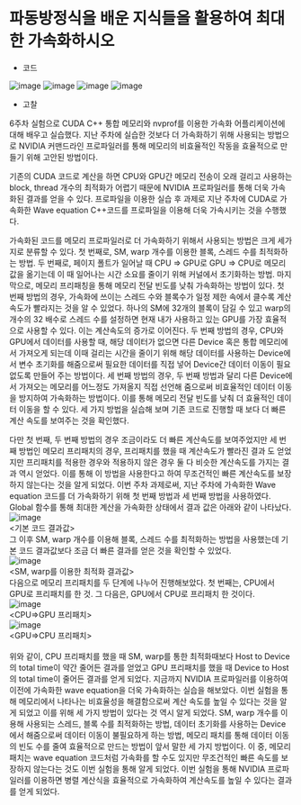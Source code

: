 #	파동방정식을 배운 지식들을 활용하여 최대한 가속화하시오

* 코드  

![image](https://user-images.githubusercontent.com/83944915/118296378-db1e3f80-b517-11eb-8b42-3feb45e76d51.png)
![image](https://user-images.githubusercontent.com/83944915/118296401-e40f1100-b517-11eb-9129-ba507157545d.png)
![image](https://user-images.githubusercontent.com/83944915/118296415-e7a29800-b517-11eb-8dde-6abedfdb71b3.png)
![image](https://user-images.githubusercontent.com/83944915/118296419-ea04f200-b517-11eb-915d-b6e354d4bb00.png)

* 고찰  

6주차 실험으로 CUDA C++ 통합 메모리와 nvprof를 이용한 가속화 어플리케이션에 대해 배우고 실습했다. 지난 주차에 실습한 것보다 더 가속화하기 위해 사용되는 방법으로 NVIDIA 커맨드라인 프로파일러를 통해 메모리의 비효율적인 작동을 효율적으로 만들기 위해 고안된 방법이다.  

기존의 CUDA 코드로 계산을 하면 CPU와 GPU간 메모리 전송이 오래 걸리고 사용하는 block, thread 개수의 최적화가 어렵기 때문에 NVIDIA 프로파일러를 통해 더욱 가속화된 결과를 얻을 수 있다. 프로파일을 이용한 실습 후 과제로 지난 주차에 CUDA로 가속화한 Wave equation C++코드를 프로파일을 이용해 더욱 가속시키는 것을 수행했다.  

가속화된 코드를 메모리 프로파일러로 더 가속화하기 위해서 사용되는 방법은 크게 세가지로 분류할 수 있다. 첫 번째로, SM, warp 개수를 이용한 블록, 스레드 수를 최적화하는 방법. 두 번째로, 페이지 폴트가 일어날 때 CPU => GPU로 GPU => CPU로 메모리 값을 옮기는데 이 때 일어나는 시간 소요를 줄이기 위해 커널에서 초기화하는 방법. 마지막으로, 메모리 프리패칭을 통해 메모리 전달 빈도를 낮춰 가속화하는 방법이 있다.
첫 번째 방법의 경우, 가속화에 쓰이는 스레드 수와 블록수가 일정 제한 속에서 클수록 계산 속도가 빨라지는 것을 알 수 있었다. 하나의 SM에 32개의 블록이 담길 수 있고 warp의 개수의 32 배수로 스레드 수를 설정하면 현재 내가 사용하고 있는 GPU를 가장 효율적으로 사용할 수 있다. 이는 계산속도의 증가로 이어진다.
두 번째 방법의 경우, CPU와 GPU에서 데이터를 사용할 때, 해당 데이터가 없으면 다른 Device 혹은 통합 메모리에서 가져오게 되는데 이때 걸리는 시간을 줄이기 위해 해당 데이터를 사용하는 Device에서 변수 초기화를 해줌으로써 필요한 데이터를 직접 넣어 Device간 데이터 이동이 필요 없도록 만들어 주는 방법이다.
세 번째 방법의 경우, 두 번째 방법과 달리 다른 Device에서 가져오는 메모리를 어느정도 가져올지 직접 선언해 줌으로써 비효율적인 데이터 이동을 방지하여 가속화하는 방법이다. 이를 통해 메모리 전달 빈도를 낮춰 더 효율적인 데이터 이동을 할 수 있다.
세 가지 방법을 실습해 보며 기존 코드로 진행할 때 보다 더 빠른 계산 속도를 보여주는 것을 확인했다.    

다만 첫 번째, 두 번째 방법의 경우 조금이라도 더 빠른 계산속도를 보여주었지만 세 번째 방법인 메모리 프리패치의 경우, 프리패치를 했을 때 계산속도가 빨라진 결과 도 얻었지만 프리패치를 적용한 경우와 적용하지 않은 경우 둘 다 비슷한 계산속도를 가지는 결과 역시 얻었다. 이를 통해 이 방법을 사용한다고 하여 무조건적인 빠른 계산속도를 보장하지 않는다는 것을 알게 되었다.
이번 주차 과제로써, 지난 주차에 가속화한 Wave equation 코드를 더 가속화하기 위해 첫 번째 방법과 세 번째 방법을 사용하였다. Global 함수를 통해 최대한 계산을 가속화한 상태에서 결과 값은 아래와 같이 나타났다.  
![image](https://user-images.githubusercontent.com/83944915/118296857-626bb300-b518-11eb-82da-82baf4b80867.png)  
<기본 코드 결과값>  
그 이후 SM, warp 개수를 이용해 블록, 스레드 수를 최적화하는 방법을 사용했는데 기본 코드 결과값보다 조금 더 빠른 결과를 얻은 것을 확인할 수 있었다.  
![image](https://user-images.githubusercontent.com/83944915/118297089-ac549900-b518-11eb-9b8f-a70162aa10e5.png)  
<SM, warp를 이용한 최적화 결과값>  
다음으로 메모리 프리패치를 두 단계에 나누어 진행해보았다. 첫 번째는, CPU에서 GPU로 프리패치를 한 것. 그 다음은, GPU에서 CPU로 프리패치 한 것이다.  
![image](https://user-images.githubusercontent.com/83944915/118297173-c42c1d00-b518-11eb-9fa1-23d0d6fbc27b.png)  
<CPU=>GPU 프리패치>  
![image](https://user-images.githubusercontent.com/83944915/118297195-caba9480-b518-11eb-9ac3-f2286a3d0da7.png)  
<GPU=>CPU 프리패치>  <br><br>
위와 같이, CPU 프리패치를 했을 때 SM, warp를 통한 최적화때보다 Host to Device의 total time이 약간 줄어든 결과를 얻었고 GPU 프리패치를 했을 때 Device to Host의 total time이 줄어든 결과를 얻게 되었다.
지금까지 NVIDIA 프로파일러를 이용하여 이전에 가속화한 wave equation을 더욱 가속화하는 실습을 해보았다. 이번 실험을 통해 메모리에서 나타나는 비효율성을 해결함으로써 계산 속도를 높일 수 있다는 것을 알게 되었고 이를 위해 세 가지 방법이 있다는 것 역시 알게 되었다. SM, warp 개수를 이용해 사용되는 스레드, 블록 수를 최적화하는 방법, 데이터 초기화를 사용하는 Device에서 해줌으로써 데이터 이동이 불필요하게 하는 방법, 메모리 패치를 통해 데이터 이동의 빈도 수를 줄여 효율적으로 만드는 방법이 앞서 말한 세 가지 방법이다. 이 중, 메모리 패치는 wave equation 코드처럼 가속화를 할 수도 있지만 무조건적인 빠른 속도를 보장하지 않는다는 것도 이번 실험을 통해 알게 되었다. 이번 실험을 통해 NVIDIA 프로파일러를 이용하면 병렬 계산식을 효율적으로 가속화하여 계산속도를 높일 수 있다는 결과를 얻게 되었다.
